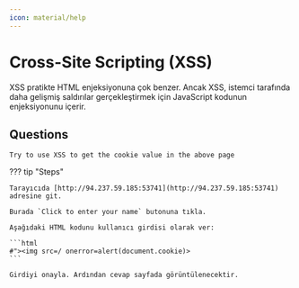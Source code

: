 ```yaml
---
icon: material/help
---
```


# Cross-Site Scripting (XSS)

XSS pratikte HTML enjeksiyonuna çok benzer. Ancak XSS, istemci tarafında daha gelişmiş saldırılar gerçekleştirmek için JavaScript kodunun enjeksiyonunu içerir.

## Questions

```text
Try to use XSS to get the cookie value in the above page
```

??? tip "Steps"

    Tarayıcıda [http://94.237.59.185:53741](http://94.237.59.185:53741) adresine git.

    Burada `Click to enter your name` butonuna tıkla.

    Aşağıdaki HTML kodunu kullanıcı girdisi olarak ver:

    ```html
    #"><img src=/ onerror=alert(document.cookie)>
    ```

    Girdiyi onayla. Ardından cevap sayfada görüntülenecektir.
